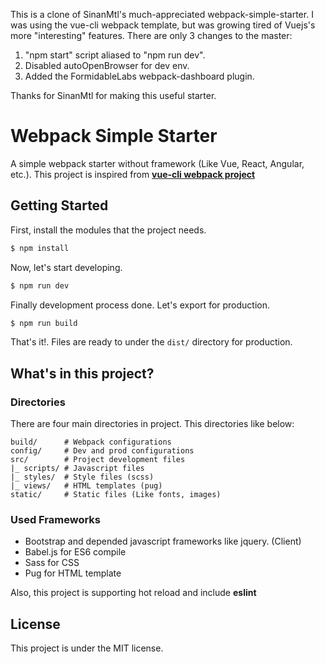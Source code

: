 This is a clone of SinanMtl's much-appreciated webpack-simple-starter. I was using the vue-cli webpack template, but was growing tired of Vuejs's more "interesting" features. There are only 3 changes to the master:

1. "npm start" script aliased to "npm run dev".
2. Disabled autoOpenBrowser for dev env.
3. Added the FormidableLabs webpack-dashboard plugin.

Thanks for SinanMtl for making this useful starter.

# Webpack Simple Starter
A simple webpack starter without framework (Like Vue, React, Angular, etc.). This project is inspired from [**vue-cli webpack project**](https://github.com/vuejs/vue-cli#vue-build)

## Getting Started
First, install the modules that the project needs.
```bash
$ npm install
```

Now, let's start developing.
```bash
$ npm run dev
```

Finally development process done. Let's export for production.
```bash
$ npm run build
```

That's it!. Files are ready to under the `dist/` directory for production.

## What's in this project?

### Directories
There are four main directories in project. This directories like below:
```
build/		# Webpack configurations
config/		# Dev and prod configurations
src/ 		# Project development files
|_ scripts/	# Javascript files
|_ styles/	# Style files (scss)
|_ views/	# HTML templates (pug)
static/		# Static files (Like fonts, images)
```

### Used Frameworks
- Bootstrap and depended javascript frameworks like jquery. (Client)
- Babel.js for ES6 compile
- Sass for CSS
- Pug for HTML template

Also, this project is supporting hot reload and include **eslint**

## License
This project is under the MIT license.
